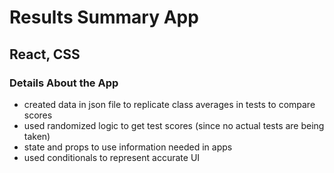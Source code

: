 # Results Summary App

## React, CSS

### Details About the App

- created data in json file to replicate class averages in tests to compare scores
- used randomized logic to get test scores (since no actual tests are being taken)
- state and props to use information needed in apps
- used conditionals to represent accurate UI
